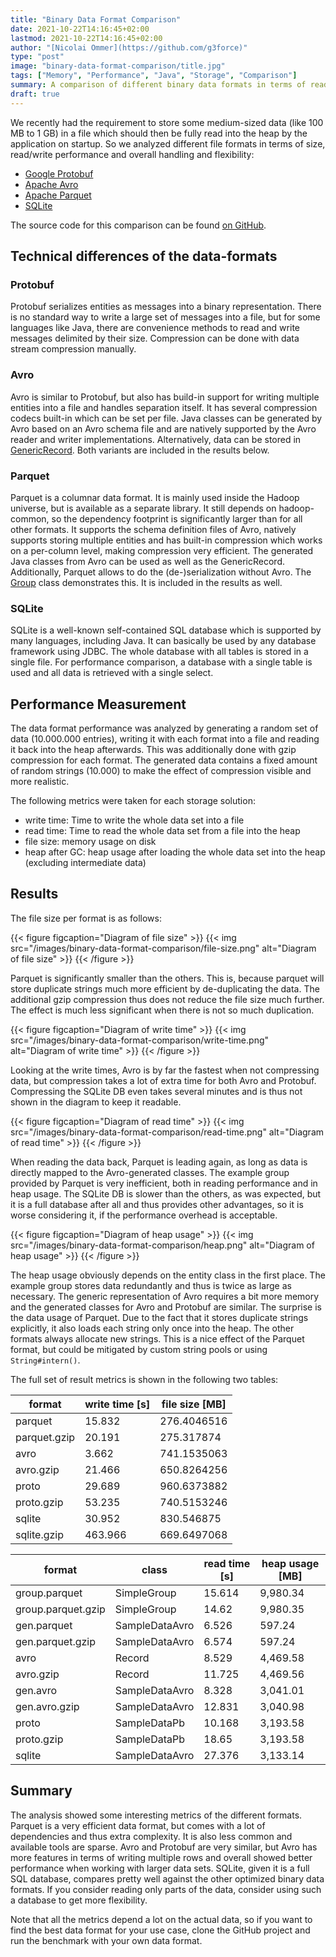 ```yaml
---
title: "Binary Data Format Comparison"
date: 2021-10-22T14:16:45+02:00
lastmod: 2021-10-22T14:16:45+02:00
author: "[Nicolai Ommer](https://github.com/g3force)"
type: "post"
image: "binary-data-format-comparison/title.jpg"
tags: ["Memory", "Performance", "Java", "Storage", "Comparison"]
summary: A comparison of different binary data formats in terms of read/write performance and storage usage.
draft: true
---
```


We recently had the requirement to store some medium-sized data (like 100 MB to 1 GB) in a file which should then be fully read into the heap by the application on startup.
So we analyzed different file formats in terms of size, read/write performance and overall handling and flexibility:

* [Google Protobuf](https://developers.google.com/protocol-buffers)
* [Apache Avro](https://avro.apache.org/)
* [Apache Parquet](https://parquet.apache.org/)
* [SQLite](https://www.sqlite.org/index.html)

The source code for this comparison can be found [on GitHub](https://github.com/qaware/binary-data-format-comparison).

## Technical differences of the data-formats

### Protobuf
Protobuf serializes entities as messages into a binary representation. There is no standard way to write a large set of messages into a file, but for some languages like Java, there are convenience methods to read and write messages delimited by their size. Compression can be done with data stream compression manually.

### Avro
Avro is similar to Protobuf, but also has build-in support for writing multiple entities into a file and handles separation itself.
It has several compression codecs built-in which can be set per file.
Java classes can be generated by Avro based on an Avro schema file and are natively supported by the Avro reader and writer implementations.
Alternatively, data can be stored in [GenericRecord](https://avro.apache.org/docs/current/api/java/org/apache/avro/generic/GenericRecord.html).
Both variants are included in the results below.

### Parquet
Parquet is a columnar data format. It is mainly used inside the Hadoop universe, but is available as a separate library. It still depends on hadoop-common, so the dependency footprint is significantly larger than for all other formats.
It supports the schema definition files of Avro, natively supports storing multiple entities and has built-in compression which works on a per-column level, making compression very efficient.
The generated Java classes from Avro can be used as well as the GenericRecord. Additionally, Parquet allows to do the (de-)serialization without Avro. The [Group](https://javadoc.io/doc/org.apache.parquet/parquet-column/1.10.1/org/apache/parquet/example/data/Group.html) class demonstrates this. It is included in the results as well.

### SQLite
SQLite is a well-known self-contained SQL database which is supported by many languages, including Java. It can basically be used by any database framework using JDBC. The whole database with all tables is stored in a single file.
For performance comparison, a database with a single table is used and all data is retrieved with a single select.


## Performance Measurement
The data format performance was analyzed by generating a random set of data (10.000.000 entries), writing it with each format into a file and reading it back into the heap afterwards.
This was additionally done with gzip compression for each format.
The generated data contains a fixed amount of random strings (10.000) to make the effect of compression visible and more realistic.

The following metrics were taken for each storage solution:
* write time: Time to write the whole data set into a file
* read time: Time to read the whole data set from a file into the heap
* file size: memory usage on disk
* heap after GC: heap usage after loading the whole data set into the heap (excluding intermediate data)

## Results
The file size per format is as follows:

{{< figure figcaption="Diagram of file size" >}}
{{< img src="/images/binary-data-format-comparison/file-size.png" alt="Diagram of file size" >}}
{{< /figure >}}

Parquet is significantly smaller than the others. This is, because parquet will store duplicate strings much more efficient by de-duplicating the data. The additional gzip compression thus does not reduce the file size much further. The effect is much less significant when there is not so much duplication.

{{< figure figcaption="Diagram of write time" >}}
{{< img src="/images/binary-data-format-comparison/write-time.png" alt="Diagram of write time" >}}
{{< /figure >}}

Looking at the write times, Avro is by far the fastest when not compressing data, but compression takes a lot of extra time for both Avro and Protobuf.
Compressing the SQLite DB even takes several minutes and is thus not shown in the diagram to keep it readable.

{{< figure figcaption="Diagram of read time" >}}
{{< img src="/images/binary-data-format-comparison/read-time.png" alt="Diagram of read time" >}}
{{< /figure >}}

When reading the data back, Parquet is leading again, as long as data is directly mapped to the Avro-generated classes.
The example group provided by Parquet is very inefficient, both in reading performance and in heap usage.
The SQLite DB is slower than the others, as was expected, but it is a full database after all and thus provides other advantages, so it is worse considering it, if the performance overhead is acceptable.

{{< figure figcaption="Diagram of heap usage" >}}
{{< img src="/images/binary-data-format-comparison/heap.png" alt="Diagram of heap usage" >}}
{{< /figure >}}

The heap usage obviously depends on the entity class in the first place. The example group stores data redundantly and thus is twice as large as necessary.
The generic representation of Avro requires a bit more memory and the generated classes for Avro and Protobuf are similar.
The surprise is the data usage of Parquet. Due to the fact that it stores duplicate strings explicitly, it also loads each string only once into the heap.
The other formats always allocate new strings. This is a nice effect of the Parquet format, but could be mitigated by custom string pools or using `String#intern()`. 

The full set of result metrics is shown in the following two tables:

| format       | write time [s] | file size [MB] |
|--------------|----------------|----------------|
| parquet      |         15.832 |    276.4046516 |
| parquet.gzip |         20.191 |     275.317874 |
| avro         |          3.662 |    741.1535063 |
| avro.gzip    |         21.466 |    650.8264256 |
| proto        |         29.689 |    960.6373882 |
| proto.gzip   |         53.235 |    740.5153246 |
| sqlite       |         30.952 |     830.546875 |
| sqlite.gzip  |        463.966 |    669.6497068 |

| format             | class          | read time [s] | heap usage [MB]    |
|--------------------|----------------|---------------|--------------------|
| group.parquet      | SimpleGroup    |        15.614 |           9,980.34 |
| group.parquet.gzip | SimpleGroup    |         14.62 |           9,980.35 |
| gen.parquet        | SampleDataAvro |         6.526 |             597.24 |
| gen.parquet.gzip   | SampleDataAvro |         6.574 |             597.24 |
| avro               | Record         |         8.529 |           4,469.58 |
| avro.gzip          | Record         |        11.725 |           4,469.56 |
| gen.avro           | SampleDataAvro |         8.328 |           3,041.01 |
| gen.avro.gzip      | SampleDataAvro |        12.831 |           3,040.98 |
| proto              | SampleDataPb   |        10.168 |           3,193.58 |
| proto.gzip         | SampleDataPb   |         18.65 |           3,193.58 |
| sqlite             | SampleDataAvro |        27.376 |           3,133.14 |


## Summary

The analysis showed some interesting metrics of the different formats.
Parquet is a very efficient data format, but comes with a lot of dependencies and thus extra complexity. It is also less common and available tools are sparse.
Avro and Protobuf are very similar, but Avro has more features in terms of writing multiple rows and overall showed better performance when working with larger data sets.
SQLite, given it is a full SQL database, compares pretty well against the other optimized binary data formats. If you consider reading only parts of the data, consider using such a database to get more flexibility.

Note that all the metrics depend a lot on the actual data, so if you want to find the best data format for your use case, clone the GitHub project and run the benchmark with your own data format.
